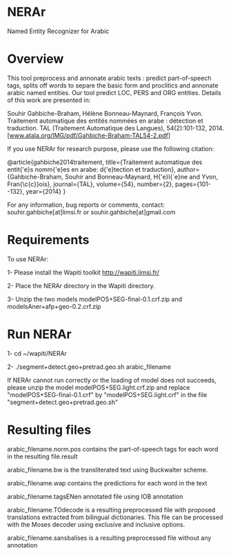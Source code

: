 NERAr
====
Named Entity Recognizer for Arabic

Overview
========
This tool preprocess and annonate arabic texts : predict part-of-speech tags, splits off words to separe the basic form and proclitics and annonate arabic named entities. Our tool predict LOC, PERS and ORG entities. Details of this work are presented in: 

Souhir Gahbiche-Braham, Hélène Bonneau-Maynard,  François Yvon. Traitement automatique des entités nommées en arabe : détection et traduction. TAL (Traitement Automatique des Langues), 54(2):101-132, 2014.
[www.atala.org/IMG/pdf/Gahbiche-Braham-TAL54-2.pdf]

If you use NERAr for research purpose, please use the following citation:

@article{gahbiche2014traitement,
  title={Traitement automatique des entit{\'e}s nomm{\'e}es en arabe: d{\'e}tection et traduction},
  author={Gahbiche-Braham, Souhir and Bonneau-Maynard, H{\'e}l{\`e}ne and Yvon, Fran{\c{c}}ois},
  journal={TAL},
  volume={54},
  number={2},
  pages={101--132},
  year={2014}
}

For any information, bug reports or comments, contact:
	souhir.gahbiche[at]limsi.fr or souhir.gahbiche[at]gmail.com

Requirements
============
To use NERAr:

1- Please install the Wapiti toolkit http://wapiti.limsi.fr/

2- Place the NERAr directory in the Wapiti directory.

3- Unzip the two models modelPOS+SEG-final-0.1.crf.zip and modelsAner+afp+geo-0.2.crf.zip

Run NERAr
========
1- cd ~/wapiti/NERAr

2- ./segment+detect.geo+pretrad.geo.sh arabic_filename

If NERAr cannot run correctly or the loading of model does not succeeds, please unzip the model modelPOS+SEG.light.crf.zip and replace "modelPOS+SEG-final-0.1.crf" by "modelPOS+SEG.light.crf" in the file "segment+detect.geo+pretrad.geo.sh"
 

Resulting files
===============
arabic_filename.norm.pos	contains the part-of-speech tags for each word in the resulting file.result

arabic_filename.bw 		is the transliterated text using Buckwalter scheme.

arabic_filename.wap		contains the predictions for each word in the text
	
arabic_filename.tagsENen	annotated file using IOB annotation

arabic_filename.TOdecode	is a resulting preprocessed file with proposed translations extracted from bilingual dictionaries. This file can be processed with the Moses decoder using exclusive and inclusive options.

arabic_filename.sansbalises	is a resulting preprocessed file without any annotation



